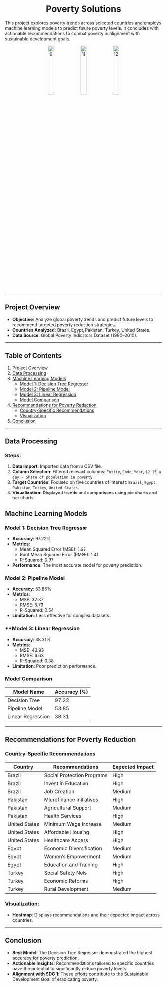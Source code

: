 <div align="center">

# Poverty Solutions

</div>

This project explores poverty trends across selected countries and employs machine learning models to predict future poverty levels. It concludes with actionable recommendations to combat poverty in alignment with sustainable development goals.

<p align="center">
    <img src="https://github.com/user-attachments/assets/2cb7dc91-ac54-4c6d-b509-2692a4b503bb" alt="9" width="20%">
    <img src="https://github.com/user-attachments/assets/dbc424a6-8568-450b-a7cc-3ad02cf414d5" alt="11" width="20%">
    <img src="https://github.com/user-attachments/assets/febf118a-76c4-4bde-84e2-1d91d1b57eff" alt="12" width="20%">
</p>


---

## Project Overview

- **Objective**: Analyze global poverty trends and predict future levels to recommend targeted poverty reduction strategies.
- **Countries Analyzed**: Brazil, Egypt, Pakistan, Turkey, United States.
- **Data Source**: Global Poverty Indicators Dataset (1990–2010).
---
## Table of Contents

1. [Project Overview](#project-overview)
2. [Data Processing](#data-processing)
3. [Machine Learning Models](#machine-learning-models)
   - [Model 1: Decision Tree Regressor](#model-1-decision-tree-regressor)
   - [Model 2: Pipeline Model](#model-2-pipeline-model)
   - [Model 3: Linear Regression](#model-3-linear-regression)
   - [Model Comparison](#model-comparison)
4. [Recommendations for Poverty Reduction](#recommendations-for-poverty-reduction)
   - [Country-Specific Recommendations](#country-specific-recommendations)
   - [Visualization](#visualization)
5. [Conclusion](#conclusion)


---
## Data Processing

### **Steps**:
1. **Data Import**: Imported data from a CSV file.
2. **Column Selection**: Filtered relevant columns: `Entity`, `Code`, `Year`, `$2.15 a day - Share of population in poverty`.
3. **Target Countries**: Focused on five countries of interest: `Brazil`, `Egypt`, `Pakistan`, `Turkey`, `United States`.
4. **Visualization**: Displayed trends and comparisons using pie charts and bar charts.


## Machine Learning Models

### Model 1: Decision Tree Regressor
- **Accuracy**: 97.22%
- **Metrics**:
  - Mean Squared Error (MSE): 1.98
  - Root Mean Squared Error (RMSE): 1.41
  - R-Squared: 0.97
- **Performance**: The most accurate model for poverty prediction.

### Model 2: Pipeline Model
- **Accuracy**: 53.85%
- **Metrics**:
  - MSE: 32.87
  - RMSE: 5.73
  - R-Squared: 0.54
- **Limitation**: Less effective for complex datasets.

### **Model 3: Linear Regression
- **Accuracy**: 38.31%
- **Metrics**:
  - MSE: 43.93
  - RMSE: 6.63
  - R-Squared: 0.38
- **Limitation**: Poor prediction performance.

### Model Comparison
| Model Name            | Accuracy (%) |
|-----------------------|--------------|
| Decision Tree         | 97.22        |
| Pipeline Model        | 53.85        |
| Linear Regression     | 38.31        |

---

## Recommendations for Poverty Reduction

### **Country-Specific Recommendations**
| Country          | Recommendations                    | Expected Impact |
|-------------------|------------------------------------|-----------------|
| Brazil           | Social Protection Programs         | High            |
| Brazil           | Invest in Education                | High            |
| Brazil           | Job Creation                       | Medium          |
| Pakistan         | Microfinance Initiatives           | High            |
| Pakistan         | Agricultural Support               | Medium          |
| Pakistan         | Health Services                    | High            |
| United States    | Minimum Wage Increase              | Medium          |
| United States    | Affordable Housing                 | High            |
| United States    | Healthcare Access                  | High            |
| Egypt            | Economic Diversification           | Medium          |
| Egypt            | Women’s Empowerment                | Medium          |
| Egypt            | Education and Training             | High            |
| Turkey           | Social Safety Nets                 | High            |
| Turkey           | Economic Reforms                   | High            |
| Turkey           | Rural Development                  | Medium          |

### Visualization:
- **Heatmap**: Displays recommendations and their expected impact across countries.

---

## Conclusion

- **Best Model**: The Decision Tree Regressor demonstrated the highest accuracy for poverty prediction.
- **Actionable Insights**: Recommendations tailored to specific countries have the potential to significantly reduce poverty levels.
- **Alignment with SDG 1**: These efforts contribute to the Sustainable Development Goal of eradicating poverty.
